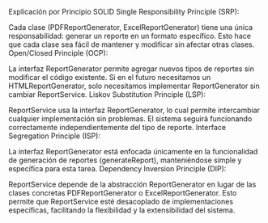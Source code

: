 Explicación por Principio SOLID
Single Responsibility Principle (SRP):

Cada clase (PDFReportGenerator, ExcelReportGenerator) tiene una única responsabilidad: generar un reporte en un formato específico. Esto hace que cada clase sea fácil de mantener y modificar sin afectar otras clases.
Open/Closed Principle (OCP):

La interfaz ReportGenerator permite agregar nuevos tipos de reportes sin modificar el código existente. Si en el futuro necesitamos un HTMLReportGenerator, solo necesitamos implementar ReportGenerator sin cambiar ReportService.
Liskov Substitution Principle (LSP):

ReportService usa la interfaz ReportGenerator, lo cual permite intercambiar cualquier implementación sin problemas. El sistema seguirá funcionando correctamente independientemente del tipo de reporte.
Interface Segregation Principle (ISP):

La interfaz ReportGenerator está enfocada únicamente en la funcionalidad de generación de reportes (generateReport), manteniéndose simple y específica para esta tarea.
Dependency Inversion Principle (DIP):

ReportService depende de la abstracción ReportGenerator en lugar de las clases concretas PDFReportGenerator o ExcelReportGenerator. Esto permite que ReportService esté desacoplado de implementaciones específicas, facilitando la flexibilidad y la extensibilidad del sistema.